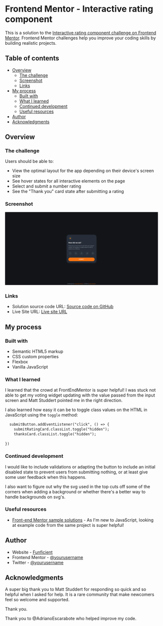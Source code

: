 # Frontend Mentor - Interactive rating component

This is a solution to the [Interactive rating component challenge on Frontend Mentor](https://www.frontendmentor.io/challenges/interactive-rating-component-koxpeBUmI). Frontend Mentor challenges help you improve your coding skills by building realistic projects.

## Table of contents

- [Overview](#overview)
  - [The challenge](#the-challenge)
  - [Screenshot](#screenshot)
  - [Links](#links)
- [My process](#my-process)
  - [Built with](#built-with)
  - [What I learned](#what-i-learned)
  - [Continued development](#continued-development)
  - [Useful resources](#useful-resources)
- [Author](#author)
- [Acknowledgments](#acknowledgments)

## Overview

### The challenge

Users should be able to:

- View the optimal layout for the app depending on their device's screen size
- See hover states for all interactive elements on the page
- Select and submit a number rating
- See the "Thank you" card state after submitting a rating

### Screenshot

![What the solution looks like](./images/fem-voting-component.gif)

### Links

- Solution source code URL: [Source code on GitHub](https://github.com/funficient/fem-rating-component)
- Live Site URL: [Live site URL](https://funficient.github.io/fem-rating-component/)

## My process

### Built with

- Semantic HTML5 markup
- CSS custom properties
- Flexbox
- Vanilla JavaScript

### What I learned

I learned that the crowd at FrontEndMentor is super helpful! I was stuck not able to get my voting widget updating with the value passed from the input screen and Matt Studdert pointed me in the right direction.

I also learned how easy it can be to toggle class values on the HTML in JavaScript using the `toggle` method:

```
  submitButton.addEventListener("click", () => {
    submitRatingCard.classList.toggle("hidden");
    thanksCard.classList.toggle("hidden");

})
```

### Continued development

I would like to include validations or adapting the button to include an initial disabled state to prevent users from submitting nothing, or at least give some user feedback when this happens.

I also want to figure out why the svg used in the top cuts off some of the corners when adding a background or whether there's a better way to handle backgrounds on svg's.

### Useful resources

- [Front-end Mentor sample solutions](https://www.frontendmentor.io/solutions) - As I'm new to JavaScript, looking at example code from the same project is super helpful!

## Author

- Website - [Funficient](https://www.funficient.com)
- Frontend Mentor - [@yourusername](https://www.frontendmentor.io/profile/funficient)
- Twitter - [@yourusername](https://www.twitter.com/funficient)

## Acknowledgments

A super big thank you to Matt Studdert for responding so quick and so helpful when I asked for help. It is a rare community that make newcomers feel so welcome and supported.

Thank you.

Thank you to @AdrianoEscarabote who helped improve my code.
